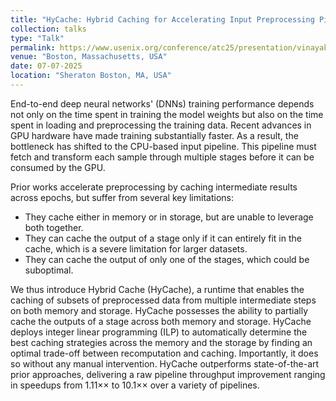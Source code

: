 ```yaml
---
title: "HyCache: Hybrid Caching for Accelerating Input Preprocessing Pipelines in DNN training"
collection: talks
type: "Talk"
permalink: https://www.usenix.org/conference/atc25/presentation/vinayak
venue: "Boston, Massachusetts, USA"
date: 07-07-2025
location: "Sheraton Boston, MA, USA"
---
```


End-to-end deep neural networks' (DNNs) training performance depends not only on the time spent in training the model weights but also on the time spent in loading and preprocessing the training data. Recent advances in GPU hardware have made training substantially faster. As a result, the bottleneck has shifted to the CPU-based input pipeline. This pipeline must fetch and transform each sample through multiple stages before it can be consumed by the GPU.

Prior works accelerate preprocessing by caching intermediate results across epochs, but suffer from several key limitations:

- They cache either in memory or in storage, but are unable to leverage both together.
- They can cache the output of a stage only if it can entirely fit in the cache, which is a severe limitation for larger datasets.
- They can cache the output of only one of the stages, which could be suboptimal.

We thus introduce Hybrid Cache (HyCache), a runtime that enables the caching of subsets of preprocessed data from multiple intermediate steps on both memory and storage. HyCache possesses the ability to partially cache the outputs of a stage across both memory and storage. HyCache deploys integer linear programming (ILP) to automatically determine the best caching strategies across the memory and the storage by finding an optimal trade-off between recomputation and caching. Importantly, it does so without any manual intervention. HyCache outperforms state-of-the-art prior approaches, delivering a raw pipeline throughput improvement ranging in speedups from 1.11×× to 10.1×× over a variety of pipelines.

